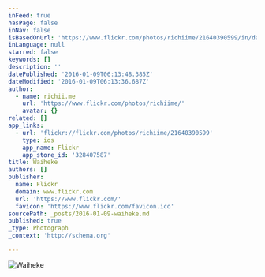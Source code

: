 ```yaml
---
inFeed: true
hasPage: false
inNav: false
isBasedOnUrl: 'https://www.flickr.com/photos/richiime/21640390599/in/datetaken-public/'
inLanguage: null
starred: false
keywords: []
description: ''
datePublished: '2016-01-09T06:13:48.385Z'
dateModified: '2016-01-09T06:13:36.687Z'
author:
  - name: richii.me
    url: 'https://www.flickr.com/photos/richiime/'
    avatar: {}
related: []
app_links:
  - url: 'flickr://flickr.com/photos/richiime/21640390599'
    type: ios
    app_name: Flickr
    app_store_id: '328407587'
title: Waiheke
authors: []
publisher:
  name: Flickr
  domain: www.flickr.com
  url: 'https://www.flickr.com/'
  favicon: 'https://www.flickr.com/favicon.ico'
sourcePath: _posts/2016-01-09-waiheke.md
published: true
_type: Photograph
_context: 'http://schema.org'

---
```

![Waiheke](https://s3-us-west-2.amazonaws.com/the-grid-img/p/e7466a64ff6690aae412c5cbac35ba756adc43bc.jpg)
